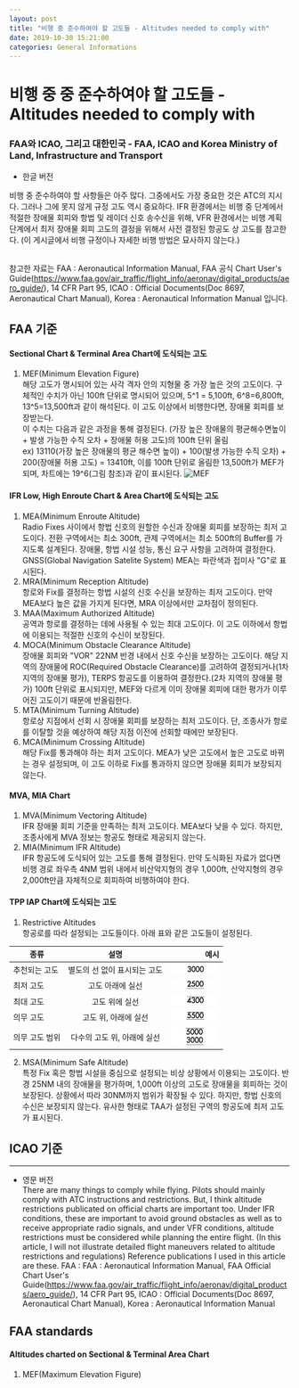 ```yaml
---
layout: post
title: "비행 중 준수하여야 할 고도들 - Altitudes needed to comply with"
date: 2019-10-30 15:21:00
categories: General Informations
---
```

# 비행 중 중 준수하여야 할 고도들 - Altitudes needed to comply with
### FAA와 ICAO, 그리고 대한민국 - FAA, ICAO and Korea Ministry of Land, Infrastructure and Transport
* 한글 버전

비행 중 준수하여야 할 사항들은 아주 많다. 
그중에서도 가장 중요한 것은 ATC의 지시다. 
그러나 그에 못지 않게 규정 고도 역시 중요하다.
IFR 환경에서는 비행 중 단계에서 적절한 장애물 회피와 항법 및 레이더 신호 송수신을 위해, 
VFR 환경에서는 비행 계획 단계에서 최저 장애물 회피 고도의 결정을 위해서 사전 결정된 항공도 상 고도를 참고한다.
(이 게시글에서 비행 규정이나 자세한 비행 방법은 묘사하지 않는다.)

\
참고한 자료는 FAA : Aeronautical Information Manual, FAA 공식 Chart User's Guide(https://www.faa.gov/air_traffic/flight_info/aeronav/digital_products/aero_guide/), 
14 CFR Part 95, ICAO : Official Documents(Doc 8697, Aeronautical Chart Manual), Korea : Aeronautical Information Manual 입니다.

## FAA 기준
#### Sectional Chart & Terminal Area Chart에 도식되는 고도
1. MEF(Minimum Elevation Figure)\
해당 고도가 명시되어 있는 사각 격자 안의 지형물 중 가장 높은 것의 고도이다. 
구체적인 수치가 아닌 100ft 단위로 명시되어 있으며, 5^1 = 5,100ft, 6^8=6,800ft, 13^5=13,500ft과 같이 해석된다.
이 고도 이상에서 비행한다면, 장애물 회피를 보장받는다.
\
이 수치는 다음과 같은 과정을 통해 결정된다.
(가장 높은 장애물의 평균해수면높이 + 발생 가능한 수직 오차 + 장애물 허용 고도)의 100ft 단위 올림 
\
ex) 13110(가장 높은 장애물의 평균 해수면 높이) + 100(발생 가능한 수직 오차) + 200(장애물 허용 고도) = 13410ft, 이를 100ft 단위로 올림한 13,500ft가 MEF가 되며, 차트에는 19^6(그림 참조)과 같이 표시된다.
![MEF](../img/vfr_MEF.jpg)


#### IFR Low, High Enroute Chart & Area Chart에 도식되는 고도 
1. MEA(Minimum Enroute Altitude)\
Radio Fixes 사이에서 항법 신호의 원할한 수신과 장애물 회피를 보장하는 최저 고도이다. 전환 구역에서는 최소 300ft, 관제 구역에서는 최소 500ft의 Buffer를 가지도록 설계된다. 장애물, 항법 시설 성능, 통신 요구 사항을 고려하여 결정한다.
\
GNSS(Global Navigation Satelite System) MEA는 파란색과 접미사 "G"로 표시된다.
2. MRA(Minimum Reception Altitude)\
항로와 Fix를 결정하는 항법 시설의 신호 수신을 보장하는 최저 고도이다. 만약 MEA보다 높은 값을 가지게 된다면, MRA 이상에서만 교차점이 정의된다.
3. MAA(Maximum Authorized Altitude)\
공역과 항로를 결정하는 데에 사용될 수 있는 최대 고도이다. 이 고도 이하에서 항법에 이용되는 적절한 신호의 수신이 보장된다.
4. MOCA(Minimum Obstacle Clearance Altitude)\
장애물 회피와 "VOR" 22NM 반경 내에서 신호 수신을 보장하는 고도이다. 해당 지역의 장애물에 ROC(Required Obstacle Clearance)를 고려하여 결정되거나(1차 지역의 장애물 평가), TERPS 항공도를 이용하여 결정한다.(2차 지역의 장애물 평가)
100ft 단위로 표시되지만, MEF와 다르게 이미 장애물 회피에 대한 평가가 이루어진 고도이기 때문에 반올림한다.
5. MTA(Minimum Turning Altitude)\
항로상 지점에서 선회 시 장애물 회피를 보장하는 최저 고도이다. 단, 조종사가 항로를 이탈할 것을 예상하여 해당 지점 이전에 선회할 때에만 보장된다.
6. MCA(Minimum Crossing Altitude)\
해당 Fix를 통과해야 하는 최저 고도이다. MEA가 낮은 고도에서 높은 고도로 바뀌는 경우 설정되며, 이 고도 이하로 Fix를 통과하지 않으면 장애물 회피가 보장되지 않는다.

#### MVA, MIA Chart
1. MVA(Minimum Vectoring Altitude)\
IFR 장애물 회피 기준을 만족하는 최저 고도이다. MEA보다 낮을 수 있다. 하지만, 조종사에게 MVA 정보는 항공도 형태로 제공되지 않는다.
2. MIA(Minimum IFR Altitude)\
IFR 항공도에 도식되어 있는 고도를 통해 결정된다. 만약 도식화된 자료가 없다면 비행 경로 좌우측 4NM 범위 내에서 비산악지형의 경우 1,000ft, 산악지형의 경우 2,000ft만큼 자체적으로 회피하여 비행하여야 한다.

#### TPP IAP Chart에 도식되는 고도
1. Restrictive Altitudes\
항공로를 따라 설정되는 고도들이다. 아래 표와 같은 고도들이 설정된다.

| 종류 | 설명 | 예시 |
|---|:---:|---:|
|추천되는 고도|별도의 선 없이 표시되는 고도|![REC_ALT](../img/tpp-altitudes-recommended.jpg)|
|최저 고도|고도 아래에 실선|![MIN_ALT](../img/tpp-altitudes-minimum.jpg)|
|최대 고도|고도 위에 실선|![MIN_ALT](../img/tpp-altitudes-maximum.jpg)|
|의무 고도|고도 위, 아래에 실선|![MIN_ALT](../img/tpp-altitudes-manditory.jpg)|
|의무 고도 범위|다수의 고도 위, 아래에 실선|![MIN_ALT](../img/tpp-altitudes-manditory-block.jpg)|
2. MSA(Minimum Safe Altitude)\
특정 Fix 혹은 항법 시설을 중심으로 설정되는 비상 상황에서 이용되는 고도이다. 
반경 25NM 내의 장애물을 평가하며, 1,000ft 이상의 고도로 장애물을 회피하는 것이 보장된다.
상황에서 따라 30NM까지 범위가 확장될 수 있다.
하지만, 항법 신호의 수신은 보장되지 않는다.
유사한 형태로 TAA가 설정된 구역의 항공도에 최저 고도가 표시된다.

## ICAO 기준

--------------------
* 영문 버전\
There are many things to comply while flying. Pilots should mainly comply with ATC instructions and restrictions. But, I think altitude restrictions publicated on official charts are important too. 
Under IFR conditions, these are important to avoid ground obstacles as well as to receive appropriate radio signals, and under VFR conditions, altitude restrictions must be considered while planning the entire flight.
(In this article, I will not illustrate detailed flight maneuvers related to altitude restrictions and regulations) Reference publications I used in this article are these. 
FAA : FAA : Aeronautical Information Manual, FAA Official Chart User's Guide(https://www.faa.gov/air_traffic/flight_info/aeronav/digital_products/aero_guide/), 
14 CFR Part 95, ICAO : Official Documents(Doc 8697, Aeronautical Chart Manual), Korea : Aeronautical Information Manual

## FAA standards
#### Altitudes charted on Sectional & Terminal Area Chart
1. MEF(Maximum Elevation Figure)

